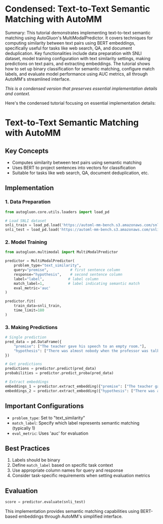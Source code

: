 # Condensed: Text-to-Text Semantic Matching with AutoMM

Summary: This tutorial demonstrates implementing text-to-text semantic matching using AutoGluon's MultiModalPredictor. It covers techniques for computing similarity between text pairs using BERT embeddings, specifically useful for tasks like web search, QA, and document deduplication. Key functionalities include data preparation with SNLI dataset, model training configuration with text similarity settings, making predictions on text pairs, and extracting embeddings. The tutorial shows how to set up binary classification for semantic matching, configure match labels, and evaluate model performance using AUC metrics, all through AutoMM's streamlined interface.

*This is a condensed version that preserves essential implementation details and context.*

Here's the condensed tutorial focusing on essential implementation details:

# Text-to-Text Semantic Matching with AutoMM

## Key Concepts
- Computes similarity between text pairs using semantic matching
- Uses BERT to project sentences into vectors for classification
- Suitable for tasks like web search, QA, document deduplication, etc.

## Implementation

### 1. Data Preparation
```python
from autogluon.core.utils.loaders import load_pd

# Load SNLI dataset
snli_train = load_pd.load('https://automl-mm-bench.s3.amazonaws.com/snli/snli_train.csv', delimiter="|")
snli_test = load_pd.load('https://automl-mm-bench.s3.amazonaws.com/snli/snli_test.csv', delimiter="|")
```

### 2. Model Training
```python
from autogluon.multimodal import MultiModalPredictor

predictor = MultiModalPredictor(
    problem_type="text_similarity",
    query="premise",          # first sentence column
    response="hypothesis",    # second sentence column
    label="label",           # label column
    match_label=1,           # label indicating semantic match
    eval_metric='auc'
)

predictor.fit(
    train_data=snli_train,
    time_limit=180
)
```

### 3. Making Predictions

```python
# Single prediction
pred_data = pd.DataFrame({
    "premise": ["The teacher gave his speech to an empty room."], 
    "hypothesis": ["There was almost nobody when the professor was talking."]
})

# Get predictions
predictions = predictor.predict(pred_data)
probabilities = predictor.predict_proba(pred_data)

# Extract embeddings
embeddings_1 = predictor.extract_embedding({"premise": ["The teacher gave his speech to an empty room."]})
embeddings_2 = predictor.extract_embedding({"hypothesis": ["There was almost nobody when the professor was talking."]})
```

## Important Configurations
- `problem_type`: Set to "text_similarity"
- `match_label`: Specify which label represents semantic matching (typically 1)
- `eval_metric`: Uses 'auc' for evaluation

## Best Practices
1. Labels should be binary
2. Define `match_label` based on specific task context
3. Use appropriate column names for query and response
4. Consider task-specific requirements when setting evaluation metrics

## Evaluation
```python
score = predictor.evaluate(snli_test)
```

This implementation provides semantic matching capabilities using BERT-based embeddings through AutoMM's simplified interface.